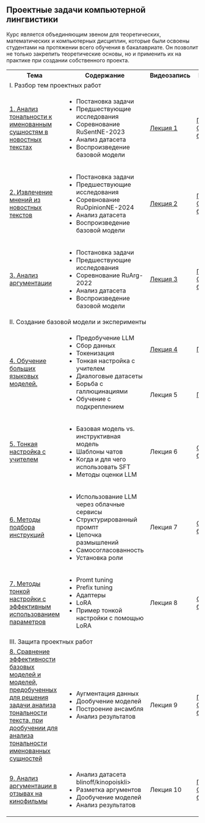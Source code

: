 ## Проектные задачи компьютерной лингвистики

Курс является объединяющим звеном для теоретических, математических и компьютерных дисциплин, которые были освоены студентами на протяжении всего обучения в бакалавриате. Он позволит не только закрепить теоретические основы, но и применить их на практике при создании собственного проекта.

<!DOCTYPE html>
<html>
<table>
  <tr>
    <th>Тема</th>
    <th>Содержание</th>
    <th>Видеозапись</th>
    <th>Материалы</th>
  </tr>
  <tr>
    <td colspan="4">I. Разбор тем проектных работ</td>
    </tr>
  <tr>
  <td><a href="https://github.com/Xeanst/project_course/tree/main/1_RuSentNE">1. Анализ тональности к именованным сущностям в новостных текстах</a></td>
      <td><ul>
  <li>Постановка задачи</li>
  <li>Предшествующие исследования</li>
  <li>Соревнование RuSentNE-2023</li>
  <li>Анализ датасета</li>
  <li>Воспроизведение базовой модели</li>
</ul>  </td>
    <td><a href="https://teach-in.ru/lecture/2025-04-09-Studenikina">Лекция 1</a></td>
    <td><a href="https://github.com/Xeanst/project_course/blob/main/1_RuSentNE/RuSentNE-2023.pdf">Презентация</a><br/>
      <a href="https://github.com/Xeanst/project_course/blob/main/1_RuSentNE/RuSentNE-2023.ipynb">Colab-блокнот</a></td>
   </tr>
    <tr>
  <td><a href="https://github.com/Xeanst/project_course/tree/main/2_RuOpinionNE">2. Извлечение мнений из новостных текстов</a></td>
      <td><ul>
  <li>Постановка задачи</li>
  <li>Предшествующие исследования</li>
  <li>Соревнование RuOpinionNE-2024</li>
  <li>Анализ датасета</li>
  <li>Воспроизведение базовой модели</li>
</ul>  </td>
    <td><a href="https://teach-in.ru/lecture/2025-04-11-Studenikina">Лекция 2</a></td>
    <td><a href="https://github.com/Xeanst/project_course/blob/main/2_RuOpinionNE/RuOpinionNE-2024.pdf">Презентация</a><br/>
      <a href="https://github.com/Xeanst/project_course/blob/main/2_RuOpinionNE/RuOpinionNE-2024.ipynb">Colab-блокнот</a></td>
   </tr>
  <tr>
  <td><a href="https://github.com/Xeanst/project_course/tree/main/3_RuArg">3. Анализ аргументации</a></td>
      <td><ul>
  <li>Постановка задачи</li>
  <li>Предшествующие исследования</li>
  <li>Соревнование RuArg-2022</li>
  <li>Анализ датасета</li>
  <li>Воспроизведение базовой модели</li>
</ul>  </td>
    <td><a href="https://teach-in.ru/lecture/2025-04-16-Studenikina">Лекция 3</a></td>
    <td><a href="https://github.com/Xeanst/project_course/blob/main/3_RuArg/RuArg-2022.pdf">Презентация</a><br/>
      <a href="https://github.com/Xeanst/project_course/blob/main/3_RuArg/RuArg-2022.ipynb">Colab-блокнот</a></td>
   </tr>
  <tr>
    <td colspan="4">II. Создание базовой модели и эксперименты</td>
    </tr>
   <tr>
  <td rowspan="2"><a href="https://github.com/Xeanst/project_course/tree/main/4_LLM_training">4. Обучение больших языковых моделей.</a></td>
      <td rowspan="2"><ul>
  <li>Предобучение LLM</li>
  <li>Сбор данных</li>
  <li>Токенизация</li>
  <li>Тонкая настройка с учителем</li>
  <li>Диалоговые датасеты</li>
  <li>Борьба с галлюцинациями</li>
  <li>Обучение с подкреплением</li>
</ul>  </td>
    <td><a href="https://teach-in.ru/lecture/2025-04-23-Studenikina">Лекция 4</a></td>
    <td><a href="https://github.com/Xeanst/project_course/blob/main/4_LLM_training/LLM%20training%201.pdf">Презентация</a><br/>
   </tr>
  <tr>
    <td>Лекция 5</td>
    <td><a href="https://github.com/Xeanst/project_course/blob/main/4_LLM_training/LLM%20training%202.pdf">Презентация</a><br/>
   </tr>
    <tr>
  <td><a href="https://github.com/Xeanst/project_course/tree/main/5_Supervised_Fine-Tuning">5. Тонкая настройка с учителем</a></td>
      <td><ul>
  <li>Базовая модель vs. инструктивная модель</li>
  <li>Шаблоны чатов</li>
  <li>Когда и для чего использовать SFT</li>
  <li>Методы оценки LLM</li>
</ul>  </td>
    <td>Лекция 6</td>
    <td><a href="https://github.com/Xeanst/project_course/blob/main/5_Supervised_Fine-Tuning/Supervised%20Fine-Tuning.ipynb">Colab-блокнот</a></td>
   </tr>
   <tr>
  <td><a href="https://github.com/Xeanst/project_course/tree/main/6_LLM_prompting">6. Методы подбора инструкций</a></td>
      <td><ul>
  <li>Использование LLM через облачные сервисы</li>
  <li>Структурированный промпт</li>
  <li>Цепочка размышлений</li>
  <li>Самосогласованность</li>
  <li>Установка роли</li>
</ul>  </td>
    <td>Лекция 7</td>
    <td><a href="https://github.com/Xeanst/project_course/blob/main/6_LLM_prompting/LLM%20prompting.ipynb">Colab-блокнот</a></td>
   </tr>
  <tr>
  <td><a href="https://github.com/Xeanst/project_course/tree/main/7_Parameter-Efficient_Fine-Tuning">7. Методы тонкой настройки с эффективным использованием параметров</a></td>
      <td><ul>
  <li>Promt tuning</li>
  <li>Prefix tuning</li>
  <li>Адаптеры</li>
  <li>LoRA</li>
  <li>Пример тонкой настройки с помощью LoRA</li>
</ul>  </td>
    <td>Лекция 8</td>
    <td><a href="https://github.com/Xeanst/project_course/blob/main/7_Parameter-Efficient_Fine-Tuning/Parameter-Efficient%20Fine-Tuning.ipynb">Colab-блокнот</a></td>
   </tr>
  <tr>
    <td colspan="4">III. Защита проектных работ</td>
    </tr>
  <tr>
  <td><a href="https://github.com/Xeanst/project_course/tree/main/8_Comparing_Base_and_Fine-Tuned_Models">8. Сравнение эффективности базовых моделей и моделей, предобученных для решения задачи анализа тональности текста, при дообучении для анализа тональности именованных cущностей</a></td>
      <td><ul>
  <li>Аугментация данных</li>
  <li>Дообучение моделей</li>
  <li>Построение ансамбля</li>
  <li>Анализ результатов</li>
</ul>  </td>
    <td>Лекция 9</td>
    <td><a href="https://github.com/Xeanst/project_course/blob/main/8_Comparing_Base_and_Fine-Tuned_Models/Comparing%20Base%20and%20Fine-Tuned%20Models.pdf">Презентация</a><br/>
      <a href="https://github.com/Xeanst/project_course/blob/main/8_Comparing_Base_and_Fine-Tuned_Models/Comparing%20Base%20and%20Fine-Tuned%20Models.ipynb">Colab-блокнот</a></td>
   </tr>
   <td><a href="https://github.com/Xeanst/project_course/tree/main/9_Argument_Mining_in_Movie_Reviews">9. Анализ аргументации в отзывах на кинофильмы</a></td>
      <td><ul>
  <li>Анализ датасета blinoff/kinopoiskli>
  <li>Разметка аргументов</li>
  <li>Дообучение моделей</li>
  <li>Анализ результатов</li>
</ul>  </td>
    <td>Лекция 10</td>
    <td><a href="https://github.com/Xeanst/project_course/blob/main/9_Argument_Mining_in_Movie_Reviews/Argument%20Mining%20in%20Movie%20Reviews.pdf">Презентация</a><br/>
      <a href="https://github.com/Xeanst/project_course/blob/main/9_Argument_Mining_in_Movie_Reviews/Argument%20Mining%20in%20Movie%20Reviews.ipynb">Colab-блокнот</a></td>
   </tr>
</table>
</html>
